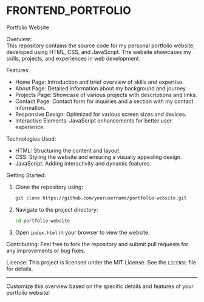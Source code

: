 # FRONTEND_PORTFOLIO

 Portfolio Website

Overview:  
This repository contains the source code for my personal portfolio website, developed using HTML, CSS, and JavaScript. The website showcases my skills, projects, and experiences in web development.

Features:
- Home Page: Introduction and brief overview of skills and expertise.
- About Page: Detailed information about my background and journey.
- Projects Page: Showcase of various projects with descriptions and links.
- Contact Page: Contact form for inquiries and a section with my contact information.
- Responsive Design: Optimized for various screen sizes and devices.
- Interactive Elements: JavaScript enhancements for better user experience.

Technologies Used:
- HTML: Structuring the content and layout.
- CSS: Styling the website and ensuring a visually appealing design.
- JavaScript: Adding interactivity and dynamic features.

Getting Started:
1. Clone the repository using:
   ```bash
   git clone https://github.com/yourusername/portfolio-website.git
   ```
2. Navigate to the project directory:
   ```bash
   cd portfolio-website
   ```
3. Open `index.html` in your browser to view the website.

Contributing:
Feel free to fork the repository and submit pull requests for any improvements or bug fixes.

License:
This project is licensed under the MIT License. See the `LICENSE` file for details.

---

Customize this overview based on the specific details and features of your portfolio website!

